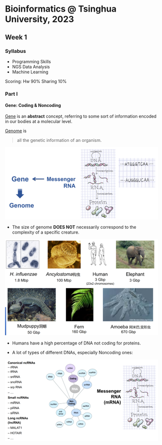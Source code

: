 # **Bioinformatics** @ Tsinghua University, 2023

## Week 1

### Syllabus

- Programming Skills
- NGS Data Analysis
- Machine Learning
  
Scoring: Hw 90% Sharing 10%

### Part I

#### Gene: Coding & Noncoding

[Gene](https://en.wikipedia.org/wiki/Gene) is an **abstract** concept, referring to some sort of information encoded in our bodies at a molecular level.  

[Genome](https://en.wikipedia.org/wiki/Genome) is

> all the genetic information of an organism.

![image](./assets/week1/fig1.png)

* The size of genome **DOES NOT** necessarily correspond to the complexity of a specific creature.

![image](./assets/week1/fig2.png)

* Humans have a high percentage of DNA not coding for proteins.

* A lot of types of different DNAs, especially Noncoding ones:

![image](./assets/week1/fig3.png)

